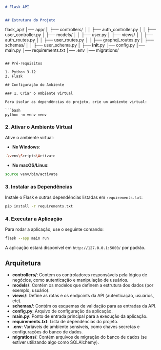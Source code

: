 ```markdown
# Flask API


## Estrutura do Projeto

```
flask_api/
│── app/
│   ├── controllers/
│   │   ├── auth_controller.py
│   │   ├── user_controller.py
│   ├── models/
│   │   ├── user.py
│   ├── views/
│   │   ├── auth_routes.py
│   │   ├── user_routes.py
│   │   ├── graphql_routes.py
│   ├── schemas/
│   │   ├── user_schema.py
│   ├── __init__.py
│── config.py
│── main.py
│── requirements.txt
│── .env
│── migrations/
```

## Pré-requisitos

1. Python 3.12
2. Flask

## Configuração do Ambiente

### 1. Criar o Ambiente Virtual

Para isolar as dependências do projeto, crie um ambiente virtual:

```bash
python -m venv venv
```

### 2. Ativar o Ambiente Virtual

Ative o ambiente virtual:

- **No Windows**:

```bash
.\venv\Scripts\Activate
```

- **No macOS/Linux**:

```bash
source venv/bin/activate
```

### 3. Instalar as Dependências

Instale o Flask e outras dependências listadas em `requirements.txt`:

```bash
pip install -r requirements.txt
```

### 4. Executar a Aplicação

Para rodar a aplicação, use o seguinte comando:

```bash
flask --app main run
```

A aplicação estará disponível em `http://127.0.0.1:5000/` por padrão.

## Arquitetura

- **controllers/**: Contém os controladores responsáveis pela lógica de negócios, como autenticação e manipulação de usuários.
- **models/**: Contém os modelos que definem a estrutura dos dados (por exemplo, usuário).
- **views/**: Define as rotas e os endpoints da API (autenticação, usuários, etc).
- **schemas/**: Contém os esquemas de validação para as entradas da API.
- **config.py**: Arquivo de configuração da aplicação.
- **main.py**: Ponto de entrada principal para a execução da aplicação.
- **requirements.txt**: Lista de dependências do projeto.
- **.env**: Variáveis de ambiente sensíveis, como chaves secretas e configurações do banco de dados.
- **migrations/**: Contém arquivos de migração do banco de dados (se estiver utilizando algo como SQLAlchemy).
